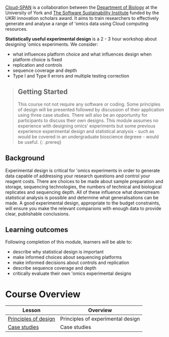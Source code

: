 ---
---
[Cloud-SPAN](https://cloud-span.york.ac.uk) is a collaboration between the [Department of Biology](https://www.york.ac.uk/biology/) at the University of York and [The Software Sustainability Institute](https://www.software.ac.uk/) funded by the UKRI innovation scholars award. It aims to train researchers to effectively generate and analyse a range of 'omics data using Cloud computing resources.

**Statistically useful experimental design** is a 2 - 3 hour workshop about designing 'omics experiments. We consider:
-   what influences platform choice and what influences design when platform choice is fixed 
-   replication and controls
-   sequence coverage and depth
-   Type I and Type II errors and multiple testing correction

> ## Getting Started
>
> This course not not require any software or coding. Some principles of design will be presented followed by discussion of their application using three case studies. There will also be an opportunity for participants to discuss their own designs.
> This module assumes no experience with designing omics' experiments but some previous experience experimental design and statistical analysis - such as would be covered in an undergraduate bioscience degreee - would be useful.
{: .prereq}

## Background
Experimental design is critical for 'omics experiments in order to generate data capable of addressing your research questions and control your reagent costs. There are choices to be made about sample preparation and storage, sequencing technologies, the numbers of technical and biological replicates and sequencing depth. All of these influence what downstream statistical analysis is possible and determine what generalisations can be made. A good experimental design, appropriate to the budget constraints, will ensure you make the relevant comparions with enough data to provide clear, publishable conclusions.


## Learning outcomes

Following completion of this module, learners will be able to:

- describe why statistical design is important
- make informed choices about sequencing platforms
- make informed decisions about controls and replication
- describe sequence coverage and depth
- critically evaluate their own 'omics experimental designs


# Course Overview

| Lesson                     | Overview |
| -------------------------- | ---------|
| [Principles of design](https://cloud-span.github.io/experimental_design01-principles/)| Principles of experimental design |
| [Case studies](https://cloud-span.github.io/experimental_design02-case-study/)| Case studies |
